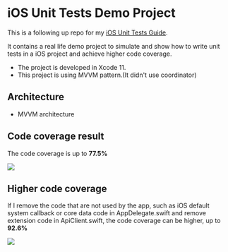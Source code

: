 # iOS Unit Tests Demo Project

This is a following up repo for my [iOS Unit Tests Guide](https://github.com/hayasilin/unit-tests-ios-guide).

It contains a real life demo project to simulate and show how to write unit tests in a iOS project and achieve higher code coverage.

- The project is developed in Xcode 11.
- This project is using MVVM pattern.(It didn't use coordinator)

## Architecture

- MVVM architecture

## Code coverage result

The code coverage is up to **77.5%**

<img src="https://github.com/hayasilin/unit-tests-ios-demo-project/blob/master/resources/code_coverage_77.png">

## Higher code coverage

If I remove the code that are not used by the app, such as iOS default system callback or core data code in AppDelegate.swift and remove extension code in ApiClient.swift, the code coverage can be higher, up to **92.6%**

<img src="https://github.com/hayasilin/unit-tests-ios-demo-project/blob/master/resources/code_coverage_92.png">
